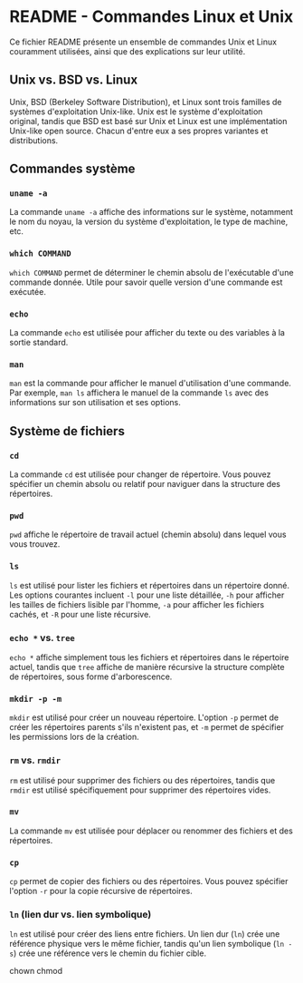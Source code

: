 # README - Commandes Linux et Unix

Ce fichier README présente un ensemble de commandes Unix et Linux couramment 
utilisées, ainsi que des explications sur leur utilité.

## Unix vs. BSD vs. Linux

Unix, BSD (Berkeley Software Distribution), et Linux sont trois familles de 
systèmes d'exploitation Unix-like. Unix est le système d'exploitation 
original, tandis que BSD est basé sur Unix et Linux est une implémentation 
Unix-like open source. Chacun d'entre eux a ses propres variantes et 
distributions.

## Commandes système

### `uname -a`

La commande `uname -a` affiche des informations sur le système, notamment le 
nom du noyau, la version du système d'exploitation, le type de machine, etc.

### `which COMMAND`

`which COMMAND` permet de déterminer le chemin absolu de l'exécutable d'une 
commande donnée. Utile pour savoir quelle version d'une commande est 
exécutée.

### `echo`

La commande `echo` est utilisée pour afficher du texte ou des variables à la 
sortie standard.

### `man`

`man` est la commande pour afficher le manuel d'utilisation d'une commande. 
Par exemple, `man ls` affichera le manuel de la commande `ls` avec des 
informations sur son utilisation et ses options.

## Système de fichiers

### `cd`

La commande `cd` est utilisée pour changer de répertoire. Vous pouvez 
spécifier un chemin absolu ou relatif pour naviguer dans la structure des 
répertoires.

### `pwd`

`pwd` affiche le répertoire de travail actuel (chemin absolu) dans lequel 
vous vous trouvez.

### `ls`

`ls` est utilisé pour lister les fichiers et répertoires dans un répertoire 
donné. Les options courantes incluent `-l` pour une liste détaillée, `-h` 
pour afficher les tailles de fichiers lisible par l'homme, `-a` pour afficher 
les fichiers cachés, et `-R` pour une liste récursive.

### `echo *` vs. `tree`

`echo *` affiche simplement tous les fichiers et répertoires dans le 
répertoire actuel, tandis que `tree` affiche de manière récursive la 
structure complète de répertoires, sous forme d'arborescence.

### `mkdir -p -m`

`mkdir` est utilisé pour créer un nouveau répertoire. L'option `-p` permet de 
créer les répertoires parents s'ils n'existent pas, et `-m` permet de 
spécifier les permissions lors de la création.

### `rm` vs. `rmdir`

`rm` est utilisé pour supprimer des fichiers ou des répertoires, tandis que 
`rmdir` est utilisé spécifiquement pour supprimer des répertoires vides.

### `mv`

La commande `mv` est utilisée pour déplacer ou renommer des fichiers et des 
répertoires.

### `cp`

`cp` permet de copier des fichiers ou des répertoires. Vous pouvez spécifier 
l'option `-r` pour la copie récursive de répertoires.

### `ln` (lien dur vs. lien symbolique)

`ln` est utilisé pour créer des liens entre fichiers. Un lien dur (`ln`) crée 
une référence physique vers le même fichier, tandis qu'un lien symbolique 
(`ln -s`) crée une référence vers le chemin du fichier cible.

chown
chmod

